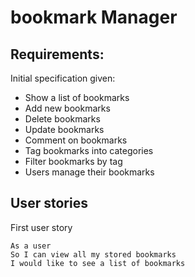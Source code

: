 # bookmark Manager

## Requirements:

Initial specification given:

* Show a list of bookmarks
* Add new bookmarks
* Delete bookmarks
* Update bookmarks
* Comment on bookmarks
* Tag bookmarks into categories
* Filter bookmarks by tag
* Users manage their bookmarks

## User stories


First user story
```
As a user
So I can view all my stored bookmarks
I would like to see a list of bookmarks
```

